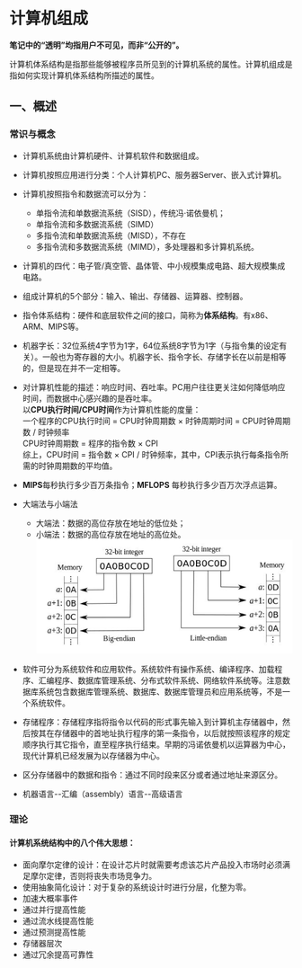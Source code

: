 # 计算机组成

**笔记中的“透明”均指用户不可见，而非“公开的”。**

计算机体系结构是指那些能够被程序员所见到的计算机系统的属性。计算机组成是指如何实现计算机体系结构所描述的属性。


## 一、概述

### 常识与概念

- 计算机系统由计算机硬件、计算机软件和数据组成。

- 计算机按照应用进行分类：个人计算机PC、服务器Server、嵌入式计算机。

- 计算机按照指令和数据流可以分为：
    - 单指令流和单数据流系统（SISD），传统冯·诺依曼机；
    - 单指令流和多数据流系统（SIMD）
    - 多指令流和单数据流系统（MISD），不存在
    - 多指令流和多数据流系统（MIMD），多处理器和多计算机系统。

- 计算机的四代：电子管/真空管、晶体管、中小规模集成电路、超大规模集成电路。

- 组成计算机的5个部分：输入、输出、存储器、运算器、控制器。

- 指令体系结构：硬件和底层软件之间的接口，简称为**体系结构**。有x86、ARM、MIPS等。
- 机器字长：32位系统4字节为1字，64位系统8字节为1字（与指令集的设定有关）。一般也为寄存器的大小。机器字长、指令字长、存储字长在以前是相等的，但是现在并不一定相等。

- 对计算机性能的描述：响应时间、吞吐率。PC用户往往更关注如何降低响应时间，而数据中心感兴趣的是吞吐率。\
以**CPU执行时间/CPU时间**作为计算机性能的度量：\
一个程序的CPU执行时间 = CPU时钟周期数 $\times$ 时钟周期时间 = CPU时钟周期数 $/$ 时钟频率 \
CPU时钟周期数 = 程序的指令数 $\times$ CPI \
综上，CPU时间 = 指令数 $\times$ CPI $/$ 时钟频率，其中，CPI表示执行每条指令所需的时钟周期数的平均值。

- **MIPS**每秒执行多少百万条指令；**MFLOPS** 每秒执行多少百万次浮点运算。

- 大端法与小端法
  - 大端法：数据的高位存放在地址的低位处；
  - 小端法：数据的高位存放在地址的高位处。
  ![](./figures/big-endian-little-endian.jpg)

- 软件可分为系统软件和应用软件。系统软件有操作系统、编译程序、加载程序、汇编程序、数据库管理系统、分布式软件系统、网络软件系统等。注意数据库系统包含数据库管理系统、数据库、数据库管理员和应用系统等，不是一个系统软件。

- 存储程序：存储程序指将指令以代码的形式事先输入到计算机主存储器中，然后按其在存储器中的首地址执行程序的第一条指令，以后就按照该程序的规定顺序执行其它指令，直至程序执行结束。早期的冯诺依曼机以运算器为中心，现代计算机已经发展为以存储器为中心。
- 区分存储器中的数据和指令：通过不同时段来区分或者通过地址来源区分。

- 机器语言--汇编（assembly）语言--高级语言

### 理论

#### 计算机系统结构中的八个伟大思想：

- 面向摩尔定律的设计：在设计芯片时就需要考虑该芯片产品投入市场时必须满足摩尔定律，否则将丧失市场竞争力。
- 使用抽象简化设计：对于复杂的系统设计时进行分层，化整为零。
- 加速大概率事件
- 通过并行提高性能
- 通过流水线提高性能
- 通过预测提高性能
- 存储器层次
- 通过冗余提高可靠性

